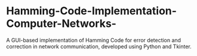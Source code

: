 # Hamming-Code-Implementation-Computer-Networks-
A GUI-based implementation of Hamming Code for error detection and correction in network communication, developed using Python and Tkinter.

